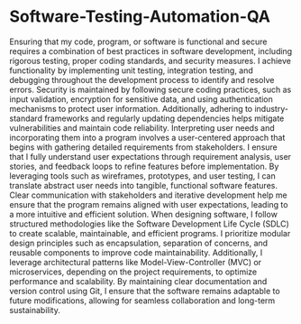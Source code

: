 # Software-Testing-Automation-QA

Ensuring that my code, program, or software is functional and secure requires a combination of best practices in software development, including rigorous testing, proper coding standards, and security measures. I achieve functionality by implementing unit testing, integration testing, and debugging throughout the development process to identify and resolve errors. Security is maintained by following secure coding practices, such as input validation, encryption for sensitive data, and using authentication mechanisms to protect user information. Additionally, adhering to industry-standard frameworks and regularly updating dependencies helps mitigate vulnerabilities and maintain code reliability.
Interpreting user needs and incorporating them into a program involves a user-centered approach that begins with gathering detailed requirements from stakeholders. I ensure that I fully understand user expectations through requirement analysis, user stories, and feedback loops to refine features before implementation. By leveraging tools such as wireframes, prototypes, and user testing, I can translate abstract user needs into tangible, functional software features. Clear communication with stakeholders and iterative development help me ensure that the program remains aligned with user expectations, leading to a more intuitive and efficient solution.
When designing software, I follow structured methodologies like the Software Development Life Cycle (SDLC) to create scalable, maintainable, and efficient programs. I prioritize modular design principles such as encapsulation, separation of concerns, and reusable components to improve code maintainability. Additionally, I leverage architectural patterns like Model-View-Controller (MVC) or microservices, depending on the project requirements, to optimize performance and scalability. By maintaining clear documentation and version control using Git, I ensure that the software remains adaptable to future modifications, allowing for seamless collaboration and long-term sustainability.
